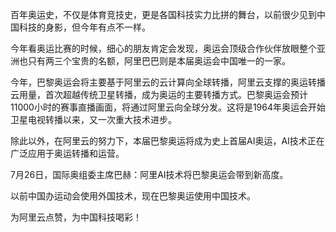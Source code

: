 




百年奥运史，不仅是体育竞技史，更是各国科技实力比拼的舞台，以前很少见到中国科技的身影，但今年有点不一样。

今年看奥运比赛的时候，细心的朋友肯定会发现，奥运会顶级合作伙伴放眼整个亚洲也只有两三个宝贵的名额，阿里巴巴则是本届奥运会中国唯一的一家。


今年，巴黎奥运会将主要基于阿里云的云计算向全球转播，阿里云支撑的奥运转播云用量，首次超越传统卫星转播，成为奥运的主要转播方式。巴黎奥运会预计11000小时的赛事直播画面，将通过阿里云向全球分发。这将是1964年奥运会开始卫星电视转播以来，又一次重大技术进步。

除此以外，在阿里云的努力下，本届巴黎奥运将成为史上首届AI奥运，AI技术正在广泛应用于奥运转播和运营。

7月26日，国际奥组委主席巴赫：阿里AI技术将巴黎奥运会带到新高度。

以前中国办运动会使用外国技术，现在巴黎奥运使用中国技术。

为阿里云点赞，为中国科技喝彩！